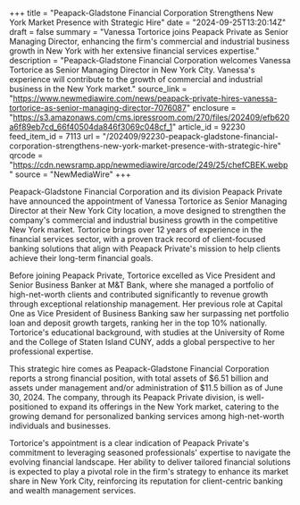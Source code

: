 +++
title = "Peapack-Gladstone Financial Corporation Strengthens New York Market Presence with Strategic Hire"
date = "2024-09-25T13:20:14Z"
draft = false
summary = "Vanessa Tortorice joins Peapack Private as Senior Managing Director, enhancing the firm's commercial and industrial business growth in New York with her extensive financial services expertise."
description = "Peapack-Gladstone Financial Corporation welcomes Vanessa Tortorice as Senior Managing Director in New York City. Vanessa's experience will contribute to the growth of commercial and industrial business in the New York market."
source_link = "https://www.newmediawire.com/news/peapack-private-hires-vanessa-tortorice-as-senior-managing-director-7076087"
enclosure = "https://s3.amazonaws.com/cms.ipressroom.com/270/files/202409/efb620a6f89eb7cd_66f40504da846f3069c048cf_1"
article_id = 92230
feed_item_id = 7113
url = "/202409/92230-peapack-gladstone-financial-corporation-strengthens-new-york-market-presence-with-strategic-hire"
qrcode = "https://cdn.newsramp.app/newmediawire/qrcode/249/25/chefCBEK.webp"
source = "NewMediaWire"
+++

<p>Peapack-Gladstone Financial Corporation and its division Peapack Private have announced the appointment of Vanessa Tortorice as Senior Managing Director at their New York City location, a move designed to strengthen the company's commercial and industrial business growth in the competitive New York market. Tortorice brings over 12 years of experience in the financial services sector, with a proven track record of client-focused banking solutions that align with Peapack Private's mission to help clients achieve their long-term financial goals.</p><p>Before joining Peapack Private, Tortorice excelled as Vice President and Senior Business Banker at M&T Bank, where she managed a portfolio of high-net-worth clients and contributed significantly to revenue growth through exceptional relationship management. Her previous role at Capital One as Vice President of Business Banking saw her surpassing net portfolio loan and deposit growth targets, ranking her in the top 10% nationally. Tortorice's educational background, with studies at the University of Rome and the College of Staten Island CUNY, adds a global perspective to her professional expertise.</p><p>This strategic hire comes as Peapack-Gladstone Financial Corporation reports a strong financial position, with total assets of $6.51 billion and assets under management and/or administration of $11.5 billion as of June 30, 2024. The company, through its Peapack Private division, is well-positioned to expand its offerings in the New York market, catering to the growing demand for personalized banking services among high-net-worth individuals and businesses.</p><p>Tortorice's appointment is a clear indication of Peapack Private's commitment to leveraging seasoned professionals' expertise to navigate the evolving financial landscape. Her ability to deliver tailored financial solutions is expected to play a pivotal role in the firm's strategy to enhance its market share in New York City, reinforcing its reputation for client-centric banking and wealth management services.</p>